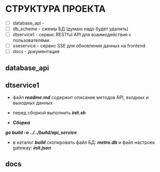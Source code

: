 # СТРУКТУРА ПРОЕКТА

- [ ] database_api -
- [ ] db_scheme - сжемы БД (думаю надо будет удалить)
- [ ] dtservice1 - сервис RESTful API для взаимодействия с пользователями.
- [ ] sseservice - сервис SSE для обновления данных на frontend
- [ ] docs - документация

## database_api

## dtservice1

- файл ***readme.md*** содержит описание методов API, входных и выходных данных

- перед сборкой выполнить ***init.sh***

- ***Сборка***

***go build -o ../../build/api_service***

- в каталог ***build*** скопировать файл БД: ***metro.db*** и файл настроек gateway: ***init.json***

## docs
